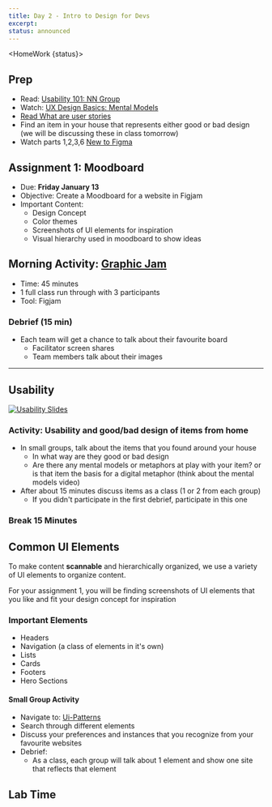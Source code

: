 ```yaml
---
title: Day 2 - Intro to Design for Devs
excerpt:
status: announced
---
```


<script>

	import Homework from "$lib/components/Homework.svelte";
	import LessonPlan from "$lib/components/LessonPlan.svelte";
	import LabTime from "$lib/components/LabTime.svelte";

</script>

<HomeWork {status}>

## Prep

- Read: [Usability 101: NN Group](https://www.nngroup.com/articles/usability-101-introduction-to-usability/)
- Watch: [UX Design Basics: Mental Models](https://www.youtube.com/watch?v=9gM8K4ooavY)
- [Read What are user stories](https://www.atlassian.com/agile/project-management/user-stories)
- Find an item in your house that represents either good or bad design (we will be discussing these in class tomorrow)
- Watch parts 1,2,3,6 [New to Figma](https://www.youtube.com/playlist?list=PLXDU_eVOJTx7QHLShNqIXL1Cgbxj7HlN4)

</HomeWork>

## Assignment 1: Moodboard

- Due: **Friday January 13**
- Objective: Create a Moodboard for a website in Figjam
- Important Content:
  - Design Concept
  - Color themes
  - Screenshots of UI elements for inspiration
  - Visual hierarchy used in moodboard to show ideas

## Morning Activity: [Graphic Jam](https://gist.github.com/lilyx13/0e34897d7f01f96f68666438de00d347)

- Time: 45 minutes
- 1 full class run through with 3 participants
- Tool: Figjam

### Debrief (15 min)

- Each team will get a chance to talk about their favourite board
  - Facilitator screen shares
  - Team members talk about their images

---

## Usability

[![Usability Slides](/images/slides/usability-slides.png)](https://sait-wbdv.github.io/slides/w23/dsgn-270/usability)

### Activity: Usability and good/bad design of items from home

- In small groups, talk about the items that you found around your house
  - In what way are they good or bad design
  - Are there any mental models or metaphors at play with your item? or is that item the basis for a digital metaphor (think about the mental models video)
- After about 15 minutes discuss items as a class (1 or 2 from each group)
  - If you didn't participate in the first debrief, participate in this one

### Break 15 Minutes

## Common UI Elements

To make content **scannable** and hierarchically organized, we use a variety of UI elements to organize content.

For your assignment 1, you will be finding screenshots of UI elements that you like and fit your design concept for inspiration

### Important Elements

- Headers
- Navigation (a class of elements in it's own)
- Lists
- Cards
- Footers
- Hero Sections

#### Small Group Activity

- Navigate to: [Ui-Patterns](https://ui-patterns.com/patterns)
- Search through different elements
- Discuss your preferences and instances that you recognize from your favourite websites
- Debrief:
  - As a class, each group will talk about 1 element and show one site that reflects that element

## Lab Time

